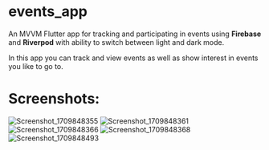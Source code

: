 # events_app

An MVVM Flutter app for tracking and participating in events using **Firebase** and **Riverpod** with ability to switch between light and dark mode.

In this app you can track and view events as well as show interest in events you like to go to.

# Screenshots:
![Screenshot_1709848355](https://github.com/AhmedOsaama/events_app/assets/45337134/a8d27317-1f96-4da9-9a95-877401189827)
![Screenshot_1709848361](https://github.com/AhmedOsaama/events_app/assets/45337134/2b65a7eb-da9a-4ba0-af59-b22a636d1806)
![Screenshot_1709848366](https://github.com/AhmedOsaama/events_app/assets/45337134/0435967b-2d71-4727-a88a-f1da46a951f6)
![Screenshot_1709848368](https://github.com/AhmedOsaama/events_app/assets/45337134/67e7da8a-24a8-4af7-bd22-daa27388cac7)
![Screenshot_1709848493](https://github.com/AhmedOsaama/events_app/assets/45337134/98c095dd-1c5f-4cfe-99c5-c1164c9adbc8)

